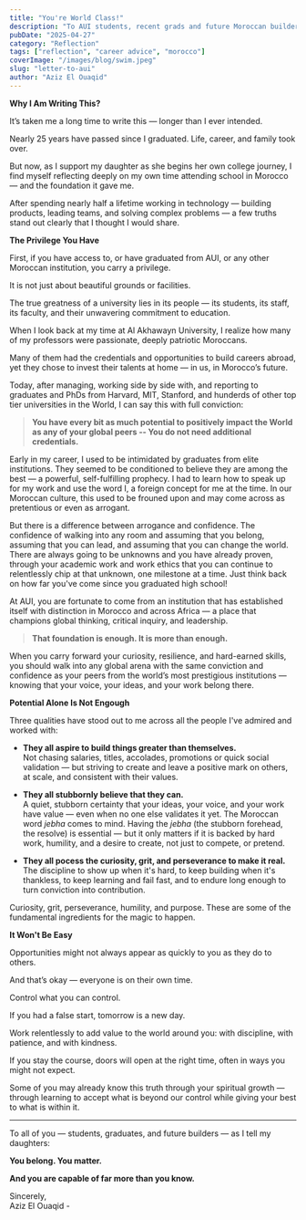 ```yaml
---
title: "You're World Class!"
description: "To AUI students, recent grads and future Moroccan builders. Reflecting on belonging, ambition, and the journey from Morocco to the world."
pubDate: "2025-04-27"
category: "Reflection"
tags: ["reflection", "career advice", "morocco"]
coverImage: "/images/blog/swim.jpeg"
slug: "letter-to-aui"
author: "Aziz El Ouaqid"
---
```




**Why I Am Writing This?**

It’s taken me a long time to write this — longer than I ever intended.

Nearly 25 years have passed since I graduated. Life, career, and family took over.

But now, as I support my daughter as she begins her own college journey, I find myself reflecting deeply on my own time attending school in Morocco — and the foundation it gave me.

After spending nearly half a lifetime working in technology — building products, leading teams, and solving complex problems — a few truths stand out clearly that I thought I would share.

**The Privilege You Have**

First, if you have access to, or have graduated from AUI, or any other Moroccan institution, you carry a privilege.

It is not just about beautiful grounds or facilities.

The true greatness of a university lies in its people — its students, its staff, its faculty, and their unwavering commitment to education.

When I look back at my time at Al Akhawayn University, I realize how many of my professors were passionate, deeply patriotic Moroccans.

Many of them had the credentials and opportunities to build careers abroad, yet they chose to invest their talents at home — in us, in Morocco’s future.

Today, after managing, working side by side with, and reporting to graduates and PhDs from Harvard, MIT, Stanford, and hunderds of other top tier universities in the World, I can say this with full conviction:

> **You have every bit as much potential to positively impact the World as any of your global peers -- You do not need additional credentials.**

Early in my career, I used to be intimidated by graduates from elite institutions.  They seemed to be conditioned to believe they are among the best — a powerful, self-fulfilling prophecy.  I had to learn how to speak up for my work and use the word I, a foreign concept for me at the time.  In our Moroccan culture, this used to be frouned upon and may come across as pretentious or even as arrogant.

But there is a difference between arrogance and confidence. The confidence of walking into any room and assuming that you belong, assuming that you can lead, and assuming that you can change the world.  There are always going to be unknowns and you have already proven, through your academic work and work ethics that you can continue to relentlessly chip at that unknown, one milestone at a time. Just think back on how far you've come since you graduated high school!

At AUI, you are fortunate to come from an institution that has established itself with distinction in Morocco and across Africa — a place that champions global thinking, critical inquiry, and leadership.

> **That foundation is enough. It is more than enough.**

When you carry forward your curiosity, resilience, and hard-earned skills, you should walk into any global arena with the same conviction and confidence as your peers from the world’s most prestigious institutions — knowing that your voice, your ideas, and your work belong there.

**Potential Alone Is Not Engough**

Three qualities have stood out to me across all the people I've admired and worked with:

- **They all aspire to build things greater than themselves.**  
Not chasing salaries, titles, accolades, promotions or quick social validation — but striving to create and leave a positive mark on others, at scale, and consistent with their values.

- **They all stubbornly believe that they can.**  
A quiet, stubborn certainty that your ideas, your voice, and your work have value — even when no one else validates it yet.  The Moroccan word *jebha* comes to mind. Having the *jebha* (the stubborn forehead, the resolve) is essential — but it only matters if it is backed by hard work, humility, and a desire to create, not just to compete, or pretend.

- **They all pocess the curiosity, grit, and perseverance to make it real.**  
The discipline to show up when it's hard, to keep building when it's thankless, to keep learning and fail fast, and to endure long enough to turn conviction into contribution.

Curiosity, grit, perseverance, humility, and purpose.  These are some of the fundamental ingredients for the magic to happen.

**It Won't Be Easy**

Opportunities might not always appear as quickly to you as they do to others.

And that’s okay — everyone is on their own time.

Control what you can control.

If you had a false start, tomorrow is a new day.

Work relentlessly to add value to the world around you: with discipline, with patience, and with kindness.

If you stay the course, doors will open at the right time, often in ways you might not expect.

Some of you may already know this truth through your spiritual growth — through learning to accept what is beyond our control while giving your best to what is within it.

---

To all of you — students, graduates, and future builders — as I tell my daughters:

**You belong. You matter.**

**And you are capable of far more than you know.**

Sincerely,  
Aziz El Ouaqid - 
